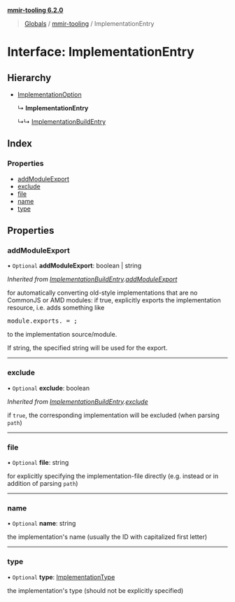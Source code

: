 **[mmir-tooling 6.2.0](../README.md)**

> [Globals](../README.md) / [mmir-tooling](../modules/mmir_tooling.md) / ImplementationEntry

# Interface: ImplementationEntry

## Hierarchy

* [ImplementationOption](mmir_tooling.implementationoption.md)

  ↳ **ImplementationEntry**

  ↳↳ [ImplementationBuildEntry](mmir_tooling.implementationbuildentry.md)

## Index

### Properties

* [addModuleExport](mmir_tooling.implementationentry.md#addmoduleexport)
* [exclude](mmir_tooling.implementationentry.md#exclude)
* [file](mmir_tooling.implementationentry.md#file)
* [name](mmir_tooling.implementationentry.md#name)
* [type](mmir_tooling.implementationentry.md#type)

## Properties

### addModuleExport

• `Optional` **addModuleExport**: boolean \| string

*Inherited from [ImplementationBuildEntry](mmir_tooling.implementationbuildentry.md).[addModuleExport](mmir_tooling.implementationbuildentry.md#addmoduleexport)*

for automatically converting old-style implementations that are no CommonJS or AMD modules:
if true, explicitly exports the implementation resource, i.e. adds something like
<pre>
module.exports.<resource name> = <resource constructor>;
</pre>
to the implementation source/module.

If string, the specified string will be used for the export.

___

### exclude

• `Optional` **exclude**: boolean

*Inherited from [ImplementationBuildEntry](mmir_tooling.implementationbuildentry.md).[exclude](mmir_tooling.implementationbuildentry.md#exclude)*

if `true`, the corresponding implementation will be excluded (when parsing `path`)

___

### file

• `Optional` **file**: string

for explicitly specifying the implementation-file directly (e.g. instead or in addition of parsing `path`)

___

### name

• `Optional` **name**: string

the implementation's name (usually the ID with capitalized first letter)

___

### type

• `Optional` **type**: [ImplementationType](../modules/mmir_tooling.md#implementationtype)

the implementation's type (should not be explicitly specified)
